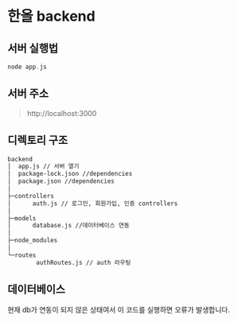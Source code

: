 # 한올 backend 
## 서버 실행법
```C
node app.js
```
## 서버 주소
>http://localhost:3000
## 디렉토리 구조
```bash
backend
│  app.js // 서버 열기
│  package-lock.json //dependencies
│  package.json //dependencies
│  
├─controllers 
│      auth.js // 로그인, 회원가입, 인증 controllers
│      
├─models
│      database.js //데이터베이스 연동
│      
├─node_modules
│     
└─routes
        authRoutes.js // auth 라우팅
```
## 데이터베이스
현재 db가 연동이 되지 않은 상태여서 이 코드를 실행하면 오류가 발생합니다. 
